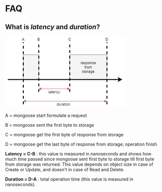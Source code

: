 # FAQ

## What is *latency* and *duration*?

![](mongoose-lat-dur.png)

A = mongoose start formulate a request

B = mongoose sent the first byte to storage

C = mongoose get the first byte of response from storage

D = mongoose get the last byte of response from storage; operation finish

**Latency = C-B** : this value is measured in nanoseconds and shows how much time passed since mongoose sent first byte to storage till first byte  from storage was returned. This value depends on object size in case of Create or Update, and doesn't in case of Read and Delete.

**Duration = D-A** : total operation time (this value is measured in nanoseconds).
